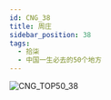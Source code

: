 ```yaml
---
id: CNG_38
title: 周庄
sidebar_position: 38
tags:
  - 拾柒
  - 中国一生必去的50个地方
---
```

![CNG_TOP50_38](/img/love/CNG_TOP50/38.jpeg)
